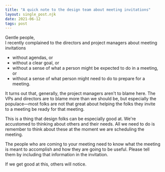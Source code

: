 ```yaml
---
title: "A quick note to the design team about meeting invitations"
layout: single_post.njk
date: 2021-06-12
tags: post
---
```


Gentle people,  
I recently complained to the directors and project managers about meeting invitations
- without agendas, or
- without a clear goal, or
- without a sense of what a person might be expected to do in a meeting, or
- without a sense of what person might need to do to prepare for a meeting.

It turns out that, generally, the project managers aren't to blame here. The VPs and directors are to blame more than we should be, but especially the populace—most folks are not that great about helping the folks they invite to a meeting be ready for that meeting.

This is a thing that design folks can be especially good at. We're accustomed to thinking about others and their needs. All we need to do is remember to think about these at the moment we are scheduling the meeting.

The people who are coming to your meeting need to know what the meeting is meant to accomplish and how they are going to be useful. Please tell them by including that information in the invitation.

If we get good at this, others will notice.
